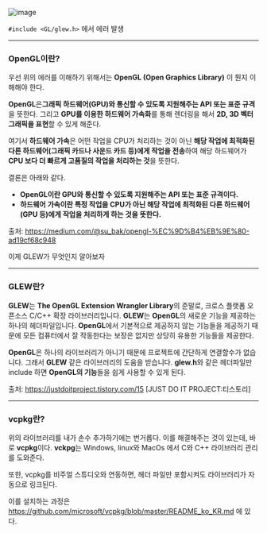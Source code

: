 ![image](https://github.com/SunFlower2819/Today-I-learned/assets/130738283/226da234-717c-40fb-b181-21adf1fd60af)


`#include <GL/glew.h>`  에서 에러 발생

---

### OpenGL이란?
우선 위의 에러를 이해하기 위해서는 **OpenGL (Open Graphics Library)** 이 뭔지 이해해야 한다.

 **OpenGL**은**그래픽 하드웨어(GPU)와 통신할 수 있도록 지원해주는 API 또는 표준 규격**을 뜻한다. 그리고
 **GPU를 이용한 하드웨어 가속화**를 통해 렌더링을 해서 **2D, 3D 벡터 그래픽을 표현**할 수 있게 해준다.

 여기서 **하드웨어 가속**은 어떤 작업을 CPU가 처리하는 것이 아닌 **해당 작업에 최적화된 다른 하드웨어(그래픽 카드나 사운드 카드 등)에게 작업을 전송**하여 해당 하드웨어가 **CPU 보다 더 빠르게 고품질의 작업을 처리하는 것**을 뜻한다.

결론은 아래와 같다.

* **OpenGL이란 GPU와 통신할 수 있도록 지원해주는 API 또는 표준 규격이다.** 
* **하드웨어 가속이란 특정 작업을 CPU가 아닌 해당 작업에 최적화된 다른 하드웨어(GPU 등)에게 작업을 처리하게 하는 것을 뜻한다.**

출처: https://medium.com/@su_bak/opengl-%EC%9D%B4%EB%9E%80-ad19cf68c948

이제 GLEW가 무엇인지 알아보자

---

### GLEW란?

**GLEW**는 **The OpenGL Extension Wrangler Library**의 준말로, 크로스 플랫폼 오픈소스 C/C++ 확장 라이브러리입니다.  **GLEW**는 **OpenGL**의 새로운 기능을 제공하는 하나의 헤더파일입니다. **OpenGL**에서 기본적으로 제공하지 않는 기능들을 제공하기 때문에 모든 컴퓨터에서 잘 작동한다는 보장은 없지만 상당히 유용한 기능들을 제공한다.

**OpenGL**은 하나의 라이브러리가 아니기 때문에 프로젝트에 간단하게 연결할수가 없습니다. 그래서 **GLEW** 같은 라이브러리의 도움을 받습니다. **glew.h**와 같은 헤더파일만 include 하면 **OpenGL의 기능**들을 쉽게 사용할 수 있게 된다.

출처: https://justdoitproject.tistory.com/15 [JUST DO IT PROJECT:티스토리]

---

### vcpkg란?

위의 라이브러리를 내가 손수 추가하기에는 번거롭다. 이를 해결해주는 것이 있는데, 바로 **vcpkg**이다. 
**vckpg**는 Windows, linux와 MacOs 에서 C와 C++ 라이브러리 관리를 도와준다.

또한, vcpkg를 비주얼 스튜디오와 연동하면, 헤더 파일만 포함시켜도 라이브러리가 자동으로 링크된다.

이를 설치하는 과정은 https://github.com/microsoft/vcpkg/blob/master/README_ko_KR.md 에 있다.
